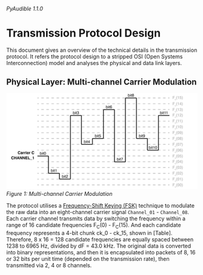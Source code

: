 ###### PyAudible 1.1.0
# Transmission Protocol Design
This document gives an overview of the technical details in the transmission protocol. It refers the protocol design to a stripped OSI (Open Systems Interconnection) model and analyses the physical and data link layers.  

## Physical Layer: Multi-channel Carrier Modulation

![Multi-channel Carrier Modulation](https://github.com/jasper-zheng/PyAudible/blob/main/documents/Graphics/multi-channel%20carrier.png?raw=true)
*Figure 1: Multi-channel Carrier Modulation*

The protocol utilises a [Frequency-Shift Keying (FSK)](https://en.wikipedia.org/wiki/Frequency-shift_keying) technique to modulate the raw data into an eight-channel carrier signal `Channel_01` - `Channel_08`. Each carrier channel transmits data by switching the frequency within a range of 16 candidate frequencies F<sub>C</sub>(0) - F<sub>C</sub>(15). And each candidate frequency represents a 4-bit chunk ck_0 - ck_15, shown in [Table]. Therefore, 8 x 16 = 128 candidate frequencies are equally spaced between 1238 to 6965 Hz, divided by dF = 43.0 kHz. The original data is converted into binary representations, and then it is encapsulated into packets of 8, 16 or 32 bits per unit time (depended on the transmission rate), then transmitted via 2, 4 or 8 channels.
